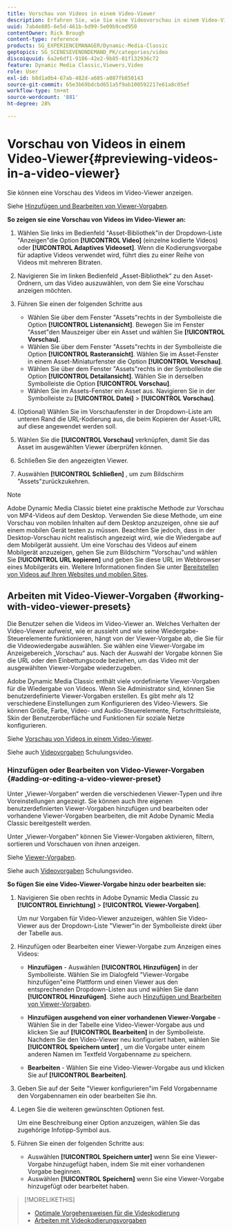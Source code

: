 ```yaml
---
title: Vorschau von Videos in einem Video-Viewer
description: Erfahren Sie, wie Sie eine Videovorschau in einem Video-Viewer anzeigen.
uuid: 7ab4e805-6e5d-461b-bd99-5e09b9ced950
contentOwner: Rick Brough
content-type: reference
products: SG_EXPERIENCEMANAGER/Dynamic-Media-Classic
geptopics: SG_SCENESEVENONDEMAND_PK/categories/video
discoiquuid: 6a2e6df1-9186-42e2-9b85-01f132936c72
feature: Dynamic Media Classic,Viewers,Video
role: User
exl-id: b8d1a0b4-67ab-482d-a685-a087fb850143
source-git-commit: 65e3b69bdcbd651a5f9ab100592217e61a8c05ef
workflow-type: tm+mt
source-wordcount: '881'
ht-degree: 28%

---
```


# Vorschau von Videos in einem Video-Viewer{#previewing-videos-in-a-video-viewer}

Sie können eine Vorschau des Videos im Video-Viewer anzeigen.

Siehe [Hinzufügen und Bearbeiten von Viewer-Vorgaben](application-setup.md#adding_and_editing_viewer_presets).

**So zeigen sie eine Vorschau von Videos im Video-Viewer an:**

1. Wählen Sie links im Bedienfeld &quot;Asset-Bibliothek&quot;in der Dropdown-Liste &quot;Anzeigen&quot;die Option **[!UICONTROL Video]** (einzelne kodierte Videos) oder **[!UICONTROL Adaptives Videoset]**. Wenn die Kodierungsvorgabe für adaptive Videos verwendet wird, führt dies zu einer Reihe von Videos mit mehreren Bitraten.
1. Navigieren Sie im linken Bedienfeld „Asset-Bibliothek“ zu den Asset-Ordnern, um das Video auszuwählen, von dem Sie eine Vorschau anzeigen möchten.
1. Führen Sie einen der folgenden Schritte aus

   * Wählen Sie über dem Fenster &quot;Assets&quot;rechts in der Symbolleiste die Option **[!UICONTROL Listenansicht]**. Bewegen Sie im Fenster &quot;Asset&quot;den Mauszeiger über ein Asset und wählen Sie **[!UICONTROL Vorschau]**.
   * Wählen Sie über dem Fenster &quot;Assets&quot;rechts in der Symbolleiste die Option **[!UICONTROL Rasteransicht]**. Wählen Sie im Asset-Fenster in einem Asset-Miniaturfenster die Option **[!UICONTROL Vorschau]**.
   * Wählen Sie über dem Fenster &quot;Assets&quot;rechts in der Symbolleiste die Option **[!UICONTROL Detailansicht]**. Wählen Sie in derselben Symbolleiste die Option **[!UICONTROL Vorschau]**.
   * Wählen Sie im Assets-Fenster ein Asset aus. Navigieren Sie in der Symbolleiste zu **[!UICONTROL Datei]** > **[!UICONTROL Vorschau]**.

1. (Optional) Wählen Sie im Vorschaufenster in der Dropdown-Liste am unteren Rand die URL-Kodierung aus, die beim Kopieren der Asset-URL auf diese angewendet werden soll.
1. Wählen Sie die **[!UICONTROL Vorschau]** verknüpfen, damit Sie das Asset im ausgewählten Viewer überprüfen können.
1. Schließen Sie den angezeigten Viewer.
1. Auswählen **[!UICONTROL Schließen]** , um zum Bildschirm &quot;Assets&quot;zurückzukehren.

>[!NOTE]
>
>Adobe Dynamic Media Classic bietet eine praktische Methode zur Vorschau von MP4-Videos auf dem Desktop. Verwenden Sie diese Methode, um eine Vorschau von mobilen Inhalten auf dem Desktop anzuzeigen, ohne sie auf einem mobilen Gerät testen zu müssen. Beachten Sie jedoch, dass in der Desktop-Vorschau nicht realistisch angezeigt wird, wie die Wiedergabe auf dem Mobilgerät aussieht. Um eine Vorschau des Videos auf einem Mobilgerät anzuzeigen, gehen Sie zum Bildschirm &quot;Vorschau&quot;und wählen Sie **[!UICONTROL URL kopieren]** und geben Sie diese URL im Webbrowser eines Mobilgeräts ein. Weitere Informationen finden Sie unter [Bereitstellen von Videos auf Ihren Websites und mobilen Sites](deploying-video-websites-mobile-sites.md#deploying_video_to_your_websites_and_mobile_sites).

## Arbeiten mit Video-Viewer-Vorgaben {#working-with-video-viewer-presets}

Die Benutzer sehen die Videos im Video-Viewer an. Welches Verhalten der Video-Viewer aufweist, wie er aussieht und wie seine Wiedergabe-Steuerelemente funktionieren, hängt von der Viewer-Vorgabe ab, die Sie für die Videowiedergabe auswählen. Sie wählen eine Viewer-Vorgabe im Anzeigebereich „Vorschau“ aus. Nach der Auswahl der Vorgabe können Sie die URL oder den Einbettungscode beziehen, um das Video mit der ausgewählten Viewer-Vorgabe wiederzugeben.

Adobe Dynamic Media Classic enthält viele vordefinierte Viewer-Vorgaben für die Wiedergabe von Videos. Wenn Sie Administrator sind, können Sie benutzerdefinierte Viewer-Vorgaben erstellen. Es gibt mehr als 12 verschiedene Einstellungen zum Konfigurieren des Video-Viewers. Sie können Größe, Farbe, Video- und Audio-Steuerelemente, Fortschrittsleiste, Skin der Benutzeroberfläche und Funktionen für soziale Netze konfigurieren.

Siehe [Vorschau von Videos in einem Video-Viewer](previewing-videos-video-viewer.md#previewing_videos_in_a_video_viewer).

Siehe auch [Videovorgaben](https://s7d5.scene7.com/s7viewers/html5/VideoViewer.html?videoserverurl=https://s7d5.scene7.com/is/content/&amp;emailurl=https://s7d5.scene7.com/s7/emailFriend&amp;serverUrl=https://s7d5.scene7.com/is/image/&amp;config=Scene7SharedAssets/Universal_HTML5_Video&amp;contenturl=https://s7d5.scene7.com/skins/&amp;asset=S7tutorials/549_video-presets_converted%20renamed_Done-AVS) Schulungsvideo.

### Hinzufügen oder Bearbeiten von Video-Viewer-Vorgaben {#adding-or-editing-a-video-viewer-preset}

Unter „Viewer-Vorgaben“ werden die verschiedenen Viewer-Typen und ihre Voreinstellungen angezeigt. Sie können auch Ihre eigenen benutzerdefinierten Viewer-Vorgaben hinzufügen und bearbeiten oder vorhandene Viewer-Vorgaben bearbeiten, die mit Adobe Dynamic Media Classic bereitgestellt werden.

Unter „Viewer-Vorgaben“ können Sie Viewer-Vorgaben aktivieren, filtern, sortieren und Vorschauen von ihnen anzeigen. 

Siehe [Viewer-Vorgaben](application-setup.md#viewer_presets).

Siehe auch [Videovorgaben](https://s7d5.scene7.com/s7viewers/html5/VideoViewer.html?videoserverurl=https://s7d5.scene7.com/is/content/&amp;emailurl=https://s7d5.scene7.com/s7/emailFriend&amp;serverUrl=https://s7d5.scene7.com/is/image/&amp;config=Scene7SharedAssets/Universal_HTML5_Video&amp;contenturl=https://s7d5.scene7.com/skins/&amp;asset=S7tutorials/549_video-presets_converted%20renamed_Done-AVS) Schulungsvideo.

**So fügen Sie eine Video-Viewer-Vorgabe hinzu oder bearbeiten sie:**

1. Navigieren Sie oben rechts in Adobe Dynamic Media Classic zu **[!UICONTROL Einrichtung]** > **[!UICONTROL Viewer-Vorgaben]**.

   Um nur Vorgaben für Video-Viewer anzuzeigen, wählen Sie Video-Viewer aus der Dropdown-Liste &quot;Viewer&quot;in der Symbolleiste direkt über der Tabelle aus.

1. Hinzufügen oder Bearbeiten einer Viewer-Vorgabe zum Anzeigen eines Videos:

   * **Hinzufügen** - Auswählen **[!UICONTROL Hinzufügen]** in der Symbolleiste. Wählen Sie im Dialogfeld &quot;Viewer-Vorgabe hinzufügen&quot;eine Plattform und einen Viewer aus den entsprechenden Dropdown-Listen aus und wählen Sie dann **[!UICONTROL Hinzufügen]**.
   Siehe auch [Hinzufügen und Bearbeiten von Viewer-Vorgaben](application-setup.md#adding_and_editing_viewer_presets).

   * **Hinzufügen ausgehend von einer vorhandenen Viewer-Vorgabe** - Wählen Sie in der Tabelle eine Video-Viewer-Vorgabe aus und klicken Sie auf **[!UICONTROL Bearbeiten]** in der Symbolleiste.
   Nachdem Sie den Video-Viewer neu konfiguriert haben, wählen Sie **[!UICONTROL Speichern unter]** , um die Vorgabe unter einem anderen Namen im Textfeld Vorgabenname zu speichern.

   * **Bearbeiten** - Wählen Sie eine Video-Viewer-Vorgabe aus und klicken Sie auf **[!UICONTROL Bearbeiten]**.



1. Geben Sie auf der Seite &quot;Viewer konfigurieren&quot;im Feld Vorgabenname den Vorgabennamen ein oder bearbeiten Sie ihn.
1. Legen Sie die weiteren gewünschten Optionen fest.

   Um eine Beschreibung einer Option anzuzeigen, wählen Sie das zugehörige Infotipp-Symbol aus.

1. Führen Sie einen der folgenden Schritte aus:

   * Auswählen **[!UICONTROL Speichern unter]** wenn Sie eine Viewer-Vorgabe hinzugefügt haben, indem Sie mit einer vorhandenen Vorgabe beginnen.
   * Auswählen **[!UICONTROL Speichern]** wenn Sie eine Viewer-Vorgabe hinzugefügt oder bearbeitet haben.

>[!MORELIKETHIS]
>
>* [Optimale Vorgehensweisen für die Videokodierung](uploading-encoding-videos.md#best_practices_for_video_encoding)
>* [Arbeiten mit Videokodierungsvorgaben](uploading-encoding-videos.md#working_with_video_encoding_presets)

